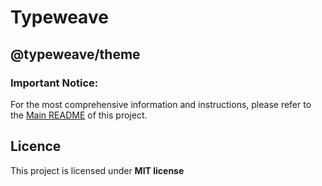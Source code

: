 # Typeweave

## @typeweave/theme

### Important Notice:

For the most comprehensive information and instructions, please refer to the [Main README](https://github.com/7up-charsi/typeweave?tab=readme-ov-file) of this project.

## Licence

This project is licensed under **MIT license**
